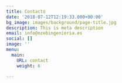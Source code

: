 ```yaml
---
title: Contacto
date: '2018-07-12T12:19:33.000+00:00'
bg_image: images/background/page-title.jpg
description: This is meta description
email: info@nzebingenieria.es
social: []
image: ''
menu:
  main:
    URL: contact
    weight: 6

---
```


